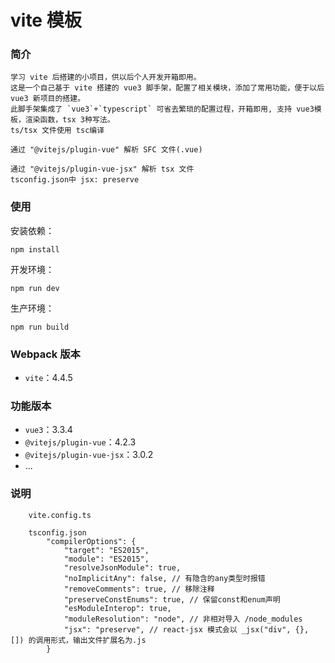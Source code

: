 # vite 模板

### 简介
```
学习 vite 后搭建的小项目，供以后个人开发开箱即用。
这是一个自己基于 vite 搭建的 vue3 脚手架，配置了相关模块，添加了常用功能，便于以后 vue3 新项目的搭建。
此脚手架集成了 `vue3`+`typescript` 可省去繁琐的配置过程，开箱即用, 支持 vue3模板，渲染函数，tsx 3种写法。
ts/tsx 文件使用 tsc编译

通过 "@vitejs/plugin-vue" 解析 SFC 文件(.vue)

通过 "@vitejs/plugin-vue-jsx" 解析 tsx 文件
tsconfig.json中 jsx: preserve
```

### 使用
安装依赖：
```
npm install
```

开发环境：
```
npm run dev
```

生产环境：
```
npm run build
```

### Webpack 版本
- `vite`：4.4.5

### 功能版本
- `vue3`：3.3.4
- `@vitejs/plugin-vue`：4.2.3
- `@vitejs/plugin-vue-jsx`：3.0.2
- ...

### 说明
```
    vite.config.ts

    tsconfig.json
        "compilerOptions": {
            "target": "ES2015",
            "module": "ES2015",
            "resolveJsonModule": true,
            "noImplicitAny": false, // 有隐含的any类型时报错
            "removeComments": true, // 移除注释
            "preserveConstEnums": true, // 保留const和enum声明
            "esModuleInterop": true,
            "moduleResolution": "node", // 非相对导入 /node_modules
            "jsx": "preserve", // react-jsx 模式会以 _jsx("div", {}, []) 的调用形式，输出文件扩展名为.js
        }       
```
